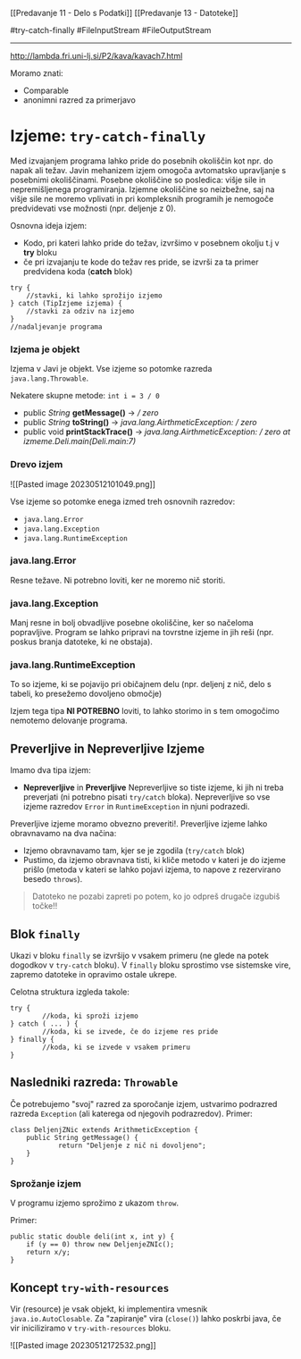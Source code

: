 [[Predavanje 11 - Delo s Podatki]]
[[Predavanje 13 - Datoteke]]

#try-catch-finally #FileInputStream #FileOutputStream 

---

http://lambda.fri.uni-lj.si/P2/kava/kavach7.html

Moramo znati: 
- Comparable
- anonimni razred za primerjavo

# Izjeme: `try-catch-finally`

Med izvajanjem programa lahko pride do posebnih okoliščin kot npr. do napak ali težav. Javin mehanizem izjem omogoča avtomatsko upravljanje s posebnimi okoliščinami. Posebne okoliščine so posledica: višje sile in nepremišljenega programiranja. Izjemne okoliščine so neizbežne, saj na višje sile ne moremo vplivati in pri kompleksnih programih je nemogoče predvidevati vse možnosti (npr. deljenje z 0).

Osnovna ideja izjem:
- Kodo, pri kateri lahko pride do težav, izvršimo v posebnem okolju t.j v **try** bloku
- če pri izvajanju te kode do težav res pride, se izvrši za ta primer predvidena koda (**catch** blok)

```
try {
	//stavki, ki lahko sprožijo izjemo
} catch (TipIzjeme izjema) {
	//stavki za odziv na izjemo
}
//nadaljevanje programa
```

### Izjema je objekt

Izjema v Javi je objekt. Vse izjeme so potomke razreda `java.lang.Throwable`.

Nekatere skupne metode: `int i = 3 / 0`
- public *String* **getMessage()** -> */ zero*
- public *String* **toString()** -> *java.lang.AirthmeticException: / zero*
- public void **printStackTrace()** -> *java.lang.AirthmeticException: / zero at izmeme.Deli.main(Deli.main:7)*

### Drevo izjem

![[Pasted image 20230512101049.png]]

Vse izjeme so potomke enega izmed treh osnovnih razredov:
- `java.lang.Error`
- `java.lang.Exception`
- `java.lang.RuntimeException`

### java.lang.Error

Resne težave. Ni potrebno loviti, ker ne moremo nič storiti.

### java.lang.Exception

Manj resne in bolj obvadljive posebne okoliščine, ker so načeloma popravljive. Program se lahko pripravi na tovrstne izjeme in jih reši (npr. poskus branja datoteke, ki ne obstaja).

### java.lang.RuntimeException

To so izjeme, ki se pojavijo pri običajnem delu (npr. deljenj z nič, delo s tabeli, ko presežemo dovoljeno območje)

Izjem tega tipa **NI POTREBNO** loviti, to lahko storimo in s tem omogočimo nemotemo delovanje programa.

## Preverljive in Nepreverljive Izjeme

Imamo dva tipa izjem:
- **Nepreverljive** in **Preverljive**
Nepreverljive so tiste izjeme, ki jih ni treba preverjati (ni potrebno pisati `try/catch` bloka). Nepreverljive so vse izjeme razredov `Error` in `RuntimeException` in njuni podrazedi.

Preverljive izjeme moramo obvezno preveriti!. Preverljive izjeme lahko obravnavamo na dva načina:
- Izjemo obravnavamo tam, kjer se je zgodila (`try/catch` blok)
- Pustimo, da izjemo obravnava tisti, ki kliče metodo v kateri je do izjeme prišlo (metoda v kateri se lahko pojavi izjema, to napove z rezervirano besedo `throws`).

> Datoteko ne pozabi zapreti po potem, ko jo odpreš drugače izgubiš točke!!


## Blok `finally`

Ukazi v bloku `finally` se izvršijo v vsakem primeru (ne glede na potek dogodkov v `try-catch` bloku). V `finally` bloku sprostimo vse sistemske vire, zapremo datoteke in opravimo ostale ukrepe.

Celotna struktura izgleda takole:

```
try {
		//koda, ki sproži izjemo
} catch ( ... ) {
		//koda, ki se izvede, če do izjeme res pride
} finally {
		//koda, ki se izvede v vsakem primeru
}
```


## Nasledniki razreda: `Throwable`

Če potrebujemo "svoj" razred za sporočanje izjem, ustvarimo podrazred razreda `Exception` (ali katerega od njegovih podrazredov). 
Primer:

```
class DeljenjZNic extends ArithmeticException {
	public String getMessage() {
			return "Deljenje z nič ni dovoljeno";
	}
}
```

### Sprožanje izjem
V programu izjemo sprožimo z ukazom `throw`.

Primer:
```
public static double deli(int x, int y) {
	if (y == 0) throw new DeljenjeZNIc();
	return x/y;
}
```


## Koncept `try-with-resources`
Vir (resource) je vsak objekt, ki implementira vmesnik `java.io.AutoClosable`. Za "zapiranje" vira (`close()`) lahko poskrbi java, če vir iniciliziramo v `try-with-resources` bloku.

![[Pasted image 20230512172532.png]]


